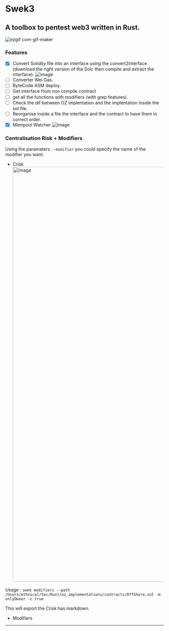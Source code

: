 # Swek3

## A toolbox to pentest web3 written in Rust.

![ezgif com-gif-maker](https://user-images.githubusercontent.com/23560242/190014998-f2efbac7-3991-448e-89af-efcc0721f9f2.gif)

### Features

- [x] Convert Solidity file into an interface using the convert2interface (download the right version of the Solc then compile and extract the interface).
      ![image](https://user-images.githubusercontent.com/23560242/178570537-8974f67c-baa6-4e8d-b2e9-c4f8ad5ca9e5.png)
- [ ] Converter Wei Gas.
- [ ] ByteCode ASM deploy.
- [ ] Get interface from non compile contract
- [ ] get all the functions with modifiers (with grep features).
- [ ] Check the dif between OZ implentation and the implentation inside the sol file.
- [ ] Reorganise inside a file the interface and the contract to have them in correct order.
- [x] Mempool Watcher
      ![image](https://user-images.githubusercontent.com/23560242/179367699-286e92ac-ce70-4f6e-9e20-434d8b565972.png)

### Centralisation Risk + Modifiers

Using the paramaters `--modifier` you could specify the name of the modifier you want.

- Crisk
  <img width="1317" alt="image" src="https://user-images.githubusercontent.com/23560242/190011679-2665d5d0-4ec9-4859-96a0-31d03d0adde2.png">

_Usage :_
`swek modifiers --path /Users/ethnical/Sec/Rust/oz_implementations/contracts/OffShore.sol -m onlyOwner -c true`

This will export the Crisk has markdown.

- Modifiers

---

